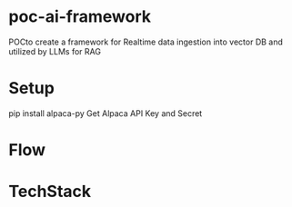 # poc-ai-framework
POCto create a framework for Realtime data ingestion into vector DB and utilized by LLMs for RAG


# Setup
pip install alpaca-py
Get Alpaca API Key and Secret


# Flow

# TechStack
